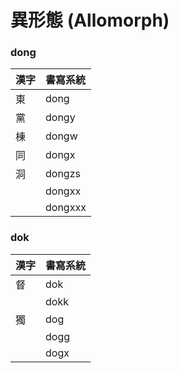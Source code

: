 # 異形態 \(Allomorph\)

### dong

| 漢字 | 書寫系統 |
| :--- | :--- |
| 東 | dong |
| 黨 | dongy |
| 棟 | dongw |
| 同 | dongx |
| 洞 | dongzs |
|  | dongxx |
|  | dongxxx |

### dok

| 漢字 | 書寫系統 |
| :--- | :--- |
| 督 | dok |
| | dokk |
| 獨 | dog |
| | dogg |
| | dogx |
